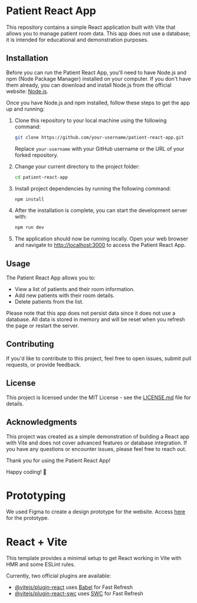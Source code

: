 # Patient React App

This repository contains a simple React application built with Vite that allows you to manage patient room data. This app does not use a database; it is intended for educational and demonstration purposes.

## Installation

Before you can run the Patient React App, you'll need to have Node.js and npm (Node Package Manager) installed on your computer. If you don't have them already, you can download and install Node.js from the official website: [Node.js](https://nodejs.org/).

Once you have Node.js and npm installed, follow these steps to get the app up and running:

1. Clone this repository to your local machine using the following command:

   ```bash
   git clone https://github.com/your-username/patient-react-app.git
   ```

   Replace `your-username` with your GitHub username or the URL of your forked repository.

2. Change your current directory to the project folder:

   ```bash
   cd patient-react-app
   ```

3. Install project dependencies by running the following command:

   ```bash
   npm install
   ```

4. After the installation is complete, you can start the development server with:

   ```bash
   npm run dev
   ```

5. The application should now be running locally. Open your web browser and navigate to [http://localhost:3000](http://localhost:3000) to access the Patient React App.

## Usage

The Patient React App allows you to:

- View a list of patients and their room information.
- Add new patients with their room details.
- Delete patients from the list.

Please note that this app does not persist data since it does not use a database. All data is stored in memory and will be reset when you refresh the page or restart the server.

## Contributing

If you'd like to contribute to this project, feel free to open issues, submit pull requests, or provide feedback.

## License

This project is licensed under the MIT License - see the [LICENSE.md](LICENSE.md) file for details.

## Acknowledgments

This project was created as a simple demonstration of building a React app with Vite and does not cover advanced features or database integration. If you have any questions or encounter issues, please feel free to reach out.

Thank you for using the Patient React App!

Happy coding! 🚀


# Prototyping

We used Figma to create a design prototype for the website. Access [here](https://www.figma.com/file/AJlMtwZZ56XsFJqfiDUeEF/Prototype-PPL?type=design&node-id=0%3A1&mode=design&t=hC21gvVeAzaFAqpW-1) for the prototype.


# React + Vite

This template provides a minimal setup to get React working in Vite with HMR and some ESLint rules.

Currently, two official plugins are available:

- [@vitejs/plugin-react](https://github.com/vitejs/vite-plugin-react/blob/main/packages/plugin-react/README.md) uses [Babel](https://babeljs.io/) for Fast Refresh
- [@vitejs/plugin-react-swc](https://github.com/vitejs/vite-plugin-react-swc) uses [SWC](https://swc.rs/) for Fast Refresh


